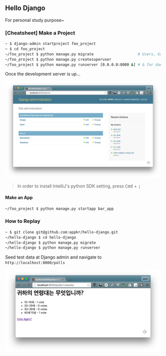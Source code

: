 ## Hello Django

For personal study purpose~

### [Cheatsheet] Make a Project

```sh
~ $ django-admin startproject foo_project
~ $ cd foo_project
~/foo_project $ python manage.py migrate                    # Users, Groups table migration
~/foo_project $ python manage.py createsuperuser
~/foo_project $ python manage.py runserver [0.0.0.0:8000 &] # & for daemon
```

Once the development server is up...

![](django-admin.png)

> In order to install IntelliJ's python SDK setting, press <kbd>Cmd</kbd> + <kbd>;</kbd>

#### Make an App

```sh
~/foo_project $ python manage.py startapp bar_app
```

### How to Replay

```sh
~ $ git clone git@github.com:appkr/hello-django.git
~/hello-django $ cd hello-django
~/hello-django $ python manage.py migrate
~/hello-django $ python manage.py runserver
```

Seed test data at Django admin and navigate to `http://localhost:8000/polls`

![](poll-up-running.png)